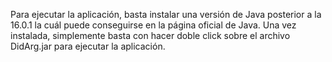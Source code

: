 Para ejecutar la aplicación, basta instalar una versión de Java posterior a la 16.0.1 la cuál puede conseguirse en la página oficial de Java. Una vez instalada, simplemente basta con hacer doble click sobre el archivo DidArg.jar para ejecutar la aplicación.
